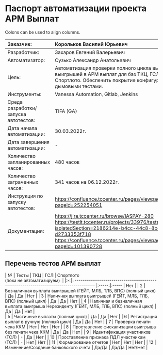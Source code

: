 # Паспорт автоматизации проекта АРМ Выплат

Colons can be used to align columns.

| Заказчик:                             | Корольков Василий Юрьевич                                                                                                                                     |
| :------------------------------------ |:--------------------------------------------------------------------------------------------------------------------------------------------------------------|
| Разработчик:                          | Захаров Евгений Валерьевич                                                                                                                                    |
| Автоматизатор:                        | Сузько Александр Анатольевич                                                                                                                                  |
| Цель:                                 | Автоматизация проверки полного цикла выплаты выигрышей в АРМ выплат для баз ТКЦ, ГСЛ и Спортлото. Обеспечить покрытие конфигурации дымовыми тестами.          |
| Инструменты:                          | Vanessa Automation, Gitlab, Jenkins                                                                                                                           |
| Среда разработки/запуска автотестов:  | TIFA (GA)                                                                                                                                                     |
| Дата начала автоматизации:            | 30.03.2022г.                                                                                                                                                  |
| Дата завершения автоматизации:        | -                                                                                                                                                             |
| Количество запланированных часов:     | 480 часов                                                                                                                                                     |
| Количество затраченных часов:         | 341 часов на 06.12.2022г.                                                                                                                                     |
| Инструкция по запуску автотестов:     | https://confluence.tccenter.ru/pages/viewpage.action?pageId=252254051                                                                                         |
| Документация:                         | https://jira.tccenter.ru/browse/IASPAY-280 <br/> https://testit.tccenter.ru/projects/33976/tests?isolatedSection=2186214e-b4cc-44c8-8bc8-d2733353f718 <br/> https://confluence.tccenter.ru/pages/viewpage.action?pageId=101390728                                                                                       |

## Перечень тестов АРМ выплат

| № | Тесты                                                                                     | ТКЦ   | ГСЛ   | Спортлото <br/> (пока не автоматизируем)  |
|:-:| :---------------------------------------------------------------------------------------- |:-----:|:----- | Нет                                 |
| 2 | Безналичная выплата выигрышей (ГЕЙТ, МЛБ, ТЛБ, ВПС) (полный цикл)                         | Да    | Да    | Нет                                 |
| 3 | Наличная выплата выигрышей (ГЕЙТ, МЛБ, ТЛБ, ВПС) (полный цикл)                            | Да    | Да    | Нет                                 |
| 4 | Наличная и безналичная выплата выигрыша Нерезиденту (ГЕЙТ, МЛБ, ТЛБ, ВПС) (полный цикл)   | Да    | Да    | Нет                                 |  
| 5 | Частичные выплаты (полный цикл)                                                           | Да    | Да    | Нет                                 |
| 6 | Регистрация выплат в ручную (полный цикл)                                                 | Да    | Да    | Нет                                 |
| 7 | Проверка печати чека ККМ                                                                  | Нет   | Нет   | Нет                                 |
| 8 | Проставление фискализации выигрыша без печати чека ККМ                                    | Да    | Да    | Нет                                 |
| 9 | Идентификация участников (ГСЛ)                                                            | -     | Да    | Нет                                 |
| 10 | Проставление признака ПДЛ участникам (ГСЛ)                                               | -     | Нет   | Нет                                 |
| 11 | Формирование отчетов                                                                     | Нет   | Нет   | Нет                                 |
| 12 | Изменение/Создание банковского счета                                                     | Да/Да | Да/Да | Нет/Нет                             |